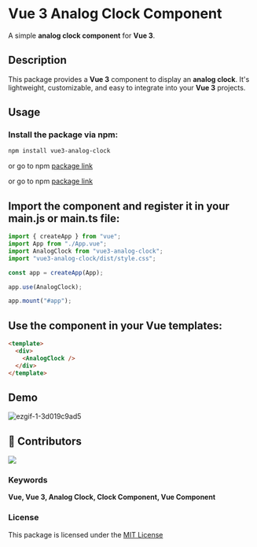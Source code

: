 # Vue 3 Analog Clock Component

A simple **analog clock component** for **Vue 3**.

## Description

This package provides a **Vue 3** component to display an **analog clock**. It's lightweight, customizable, and easy to integrate into your **Vue 3** projects.

## Usage

### Install the package via npm:

```bash
npm install vue3-analog-clock
```
or go to npm <a href="https://www.npmjs.com/package/vue3-analog-clock" target="_blank">package link</a>

or go to npm <a href="https://www.npmjs.com/package/vue3-analog-clock" target="_blank">package link</a>

## Import the component and register it in your main.js or main.ts file:

```javascript
import { createApp } from "vue";
import App from "./App.vue";
import AnalogClock from "vue3-analog-clock";
import "vue3-analog-clock/dist/style.css";

const app = createApp(App);

app.use(AnalogClock);

app.mount("#app");
```

## Use the component in your Vue templates:

```html
<template>
  <div>
    <AnalogClock />
  </div>
</template>
```

## Demo

![ezgif-1-3d019c9ad5](https://github.com/MadhushaPrasad/vue-analog-clock/assets/50085447/fe6c60e1-a631-42cc-9d93-5bd1bc7e0791)

## 🌱 Contributors

[ ![](https://camo.githubusercontent.com/e5bdd846c2bf495454efaabb0e3ea72815dddd51492dd7366ad9cafae91f1223/68747470733a2f2f636f6e747269622e726f636b732f696d6167653f7265706f3d4d616468757368615072617361642f7675652d616e616c6f672d636c6f636b) ](https://github.com/MadhushaPrasad/vue-analog-clock/graphs/contributors)

### Keywords

**Vue, Vue 3, Analog Clock, Clock Component, Vue Component**

### License

This package is licensed under the [MIT License](https://github.com/MadhushaPrasad/vue-analog-clock/blob/main/LICENSE)
